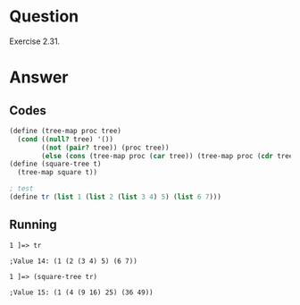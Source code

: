 # Question
Exercise 2.31.

# Answer
## Codes
```scheme
(define (tree-map proc tree)
  (cond ((null? tree) '())
        ((not (pair? tree)) (proc tree))
        (else (cons (tree-map proc (car tree)) (tree-map proc (cdr tree))))))
(define (square-tree t)
  (tree-map square t))

; test
(define tr (list 1 (list 2 (list 3 4) 5) (list 6 7)))
```

## Running
```
1 ]=> tr

;Value 14: (1 (2 (3 4) 5) (6 7))

1 ]=> (square-tree tr)

;Value 15: (1 (4 (9 16) 25) (36 49))
```
